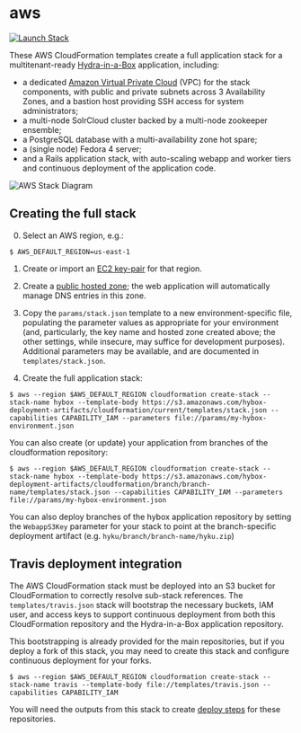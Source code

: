 # aws

[![Launch Stack](https://s3.amazonaws.com/cloudformation-examples/cloudformation-launch-stack.png)](https://console.aws.amazon.com/cloudformation/home?region=us-east-1#/stacks/new?stackName=hybox&templateURL=https://s3.amazonaws.com/hybox-deployment-artifacts/cloudformation/current/templates/stack.json)

These AWS CloudFormation templates create a full application stack for a multitenant-ready  [Hydra-in-a-Box](https://github.com/projecthydra-labs/hyku) application, including:

  - a dedicated [Amazon Virtual Private Cloud](https://aws.amazon.com/vpc) (VPC) for the stack components, with public and private subnets across 3 Availability Zones, and a bastion host providing SSH access for system administrators;
  - a multi-node SolrCloud cluster backed by a multi-node zookeeper ensemble;
  - a PostgreSQL database with a multi-availability zone hot spare;
  - a (single node) Fedora 4 server;
  - and a Rails application stack, with auto-scaling webapp and worker tiers and continuous deployment of the application code.

![AWS Stack Diagram](https://cloud.githubusercontent.com/assets/111218/16077301/e8a0dc6c-32ef-11e6-80b4-e9e74c18973e.png)


## Creating the full stack

0. Select an AWS region, e.g.:

```
$ AWS_DEFAULT_REGION=us-east-1
```

1. Create or import an [EC2 key-pair](http://docs.aws.amazon.com/AWSEC2/latest/UserGuide/ec2-key-pairs.html) for that region.

2. Create a [public hosted zone](http://docs.aws.amazon.com/Route53/latest/DeveloperGuide/CreatingHostedZone.html); the web application will automatically manage DNS entries in this zone.

3. Copy the `params/stack.json` template to a new environment-specific file, populating the parameter values as appropriate for your environment (and, particularly, the key name and hosted zone created above; the other settings, while insecure, may suffice for development purposes). Additional parameters may be available, and are documented in `templates/stack.json`.

4. Create the full application stack:

```console
$ aws --region $AWS_DEFAULT_REGION cloudformation create-stack --stack-name hybox --template-body https://s3.amazonaws.com/hybox-deployment-artifacts/cloudformation/current/templates/stack.json --capabilities CAPABILITY_IAM --parameters file://params/my-hybox-environment.json
```

You can also create (or update) your application from branches of the cloudformation repository:

```console
$ aws --region $AWS_DEFAULT_REGION cloudformation create-stack --stack-name hybox --template-body https://s3.amazonaws.com/hybox-deployment-artifacts/cloudformation/branch/branch-name/templates/stack.json --capabilities CAPABILITY_IAM --parameters file://params/my-hybox-environment.json
```

You can also deploy branches of the hybox application repository by setting the `WebappS3Key` parameter for your stack to point at the branch-specific deployment artifact (e.g. `hyku/branch/branch-name/hyku.zip`)


## Travis deployment integration

The AWS CloudFormation stack must be deployed into an S3 bucket for CloudFormation to correctly resolve sub-stack references. The `templates/travis.json` stack will bootstrap the necessary buckets, IAM user, and access keys to support continuous deployment from both this CloudFormation repository and the Hydra-in-a-Box application repository.

This bootstrapping is already provided for the main repositories, but if you deploy a fork of this stack, you may need to create this stack and configure continuous deployment for your forks.

```console
$ aws --region $AWS_DEFAULT_REGION cloudformation create-stack --stack-name travis --template-body file://templates/travis.json --capabilities CAPABILITY_IAM
```

You will need the outputs from this stack to create [deploy steps](https://docs.travis-ci.com/user/deployment/s3 ) for these repositories.
